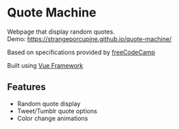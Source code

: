 # Quote Machine
Webpage that display random quotes.</br>
Demo: https://strangeporcupine.github.io/quote-machine/

Based on specifications provided by [freeCodeCamp](https://www.freecodecamp.org/learn/front-end-libraries/front-end-libraries-projects/build-a-random-quote-machine)

Built using [Vue Framework](https://vuejs.org/)

## Features
- Random quote display
- Tweet/Tumblr quote options
- Color change animations
